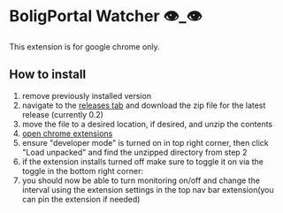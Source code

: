 # BoligPortal Watcher 👁️_👁️

This extension is for google chrome only.

## How to install
1. remove previously installed version
1. navigate to the [releases tab](https://github.com/ClydeFrog04/homeFinderExtension/releases) and download the zip file for the latest release (currently 0.2)
1. move the file to a desired location, if desired, and unzip the contents
1. [open chrome extensions](chrome://extensions/)
1. ensure "developer mode" is turned on in top right corner, then click "Load unpacked" and find the unzipped directory from step 2
1. if the extension installs turned off make sure to toggle it on via the toggle in the bottom right corner:
1. you should now be able to turn monitoring on/off and change the interval using the extension settings in the top nav bar extension(you can pin the extension if needed)